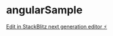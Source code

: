 # angularSample

[Edit in StackBlitz next generation editor ⚡️](https://stackblitz.com/~/github.com/izg0820/angularSample)